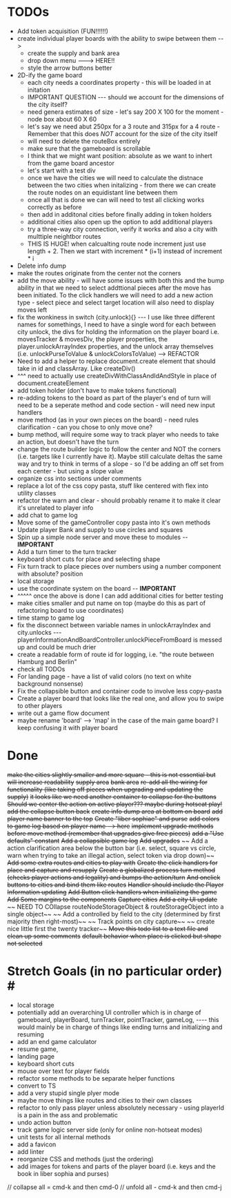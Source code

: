 # TODOs #
* Add token acquisition (FUN!!!!!!)
* create individual player boards with the ability to swipe between them -->     
    * create the supply and bank area
    * drop down menu ---> HERE!!
    * style the arrow buttons better
* 2D-ify the game board
    * each city needs a coordinates property - this will be loaded in at initation
    * IMPORTANT QUESTION --- should we account for the dimensions of the city itself?
    * need genera estimates of size - let's say 200 X 100 for the moment - node box about 60 X 60
    * let's say we need abut 250px for a 3 route and 315px for a 4 route - Remember that this does *NOT* account for the size of the city itself
    * will need to delete the routeBox entirely
    * make sure that the gameboard is scrollable 
    * I think that we might want position: absolute as we want to inhert from the game board ancestor
    * let's start with a test div 
    * once we have the cities we will need to calculate the distnace between the two cities when initalizing - from there we can create the route nodes on an equidistant line between them
    * once all that is done we can will need to test all clicking works correctly as before
    * then add in additonal cities before finally adding in token holders
    * additional cities also open up the option to add additional players
    * try a three-way city connection, verify it works and also a city with multtiple neightbor routes
    * THIS IS HUGE! when calcualting route node increment just use length + 2. Then we start with increment  * (i+1) instead of increment * i
* Delete info dump
* make the routes originate from the center not the corners
* add the move ability  - will have some issues with both this and the bump ability in that we need to select addttional pieces after the move has been initiated. To the click handlers we will need to add a new action type - select piece and select target location will also need to display moves left
* fix the wonkiness in switch (city.unlock){} --- I use like three different names for somethings,
I need to have a single word for each between city unlock, the divs for holding the information on the player board i.e. movesTracker & movesDiv, the player properties, the player.unlockArrayIndex properties, and the unlock array themselves (i.e. unlockPurseToValue & unlockColorsToValue) --> REFACTOR
* Need to add a helper to replace document.create element that should take in id and classArray. Like createDiv()
* ^^^ need to actually use createDivWithClassAndIdAndStyle in place of document.createElement
* add token holder (don't have to make tokens functional)
* re-adding tokens to the board as part of the player's end of turn will need to be a seperate method and code section - will need new input handlers
* move method (as in your own pieces on the board) - need rules clarification - can you chose to only move one? 
* bump method, will require some way to track player who needs to take an action, but doesn't have the turn 
* change the route builder logic to follow the center and NOT the corners (i.e. targets like I currently have it). Maybe still calculate deltas the same way and try to think in terms of a slope - so I'd be adding an off set from each center - but using a slope value
* organize css into sections under comments
* replace a lot of the css copy pasta, stuff like centered with flex into utility classes
* refactor the warn and clear - should probably rename it to make it clear it's unrelated to player info
* add chat to game log
* Move some of the gameController copy pasta into it's own methods
* Update player Bank and supply to use circles and squares
* Spin up a simple node server and move these to modules -- **IMPORTANT**
* Add a turn timer to the turn tracker
* keyboard short cuts for place and selecting shape
* Fix turn track to place pieces over numbers using a number component with absolute? position
* local storage
* use the coordinate system on the board -- **IMPORTANT**
* ^^^^^ once the above is done I can add additional cities for better testing
* make cities smaller and put name on top (maybe do this as part of refactoring board to use coordinates)
* time stamp to game log
* fix the disconnect between variable names in unlockArrayIndex and city.unlocks --- playerInformationAndBoardController.unlockPieceFromBoard is messed up and could be much drier
* create a readable form of route id for logging, i.e. "the route between Hamburg and Berlin"
* check all TODOs
* For landing page - have a list of valid colors (no text on white background nonsense)
* Fix the collapsible button and container code to involve less copy-pasta
* Create a player board that looks like the real one, and allow you to swipe to other players
* write out a game flow document
* maybe rename 'board' --> 'map' in the case of the main game board? I keep confusing it with player board

# Done #
~~make the cities slightly smaller and more square - this is not essential but will increase readability~~
~~supply area~~
~~bank area~~
~~re-add all the wiring for functionality (like taking off pieces when upgrading and updating the supply)~~
~~it looks like we need another container to collapse for the buttons~~
~~Should we center the action on active player??? maybe during hotseat play!~~
~~add the collapse button back~~
~~create info dump area at bottom on board~~
~~add player name banner to the top~~
~~Create "liber sophiae" and purse~~
~~add colors to game log based on player name --> here~~
~~implement upgrade methods before move method (remember that upgrades give free pieces)~~
~~add a "Use defaults" constant~~
~~Add a collapsible game log~~
~~Add upgrades~~
~~ Add a action clarification area below the button bar (i.e. select, square vs circle, warn when trying to take an illegal action, select token via drop down)~~
~~Add some extra routes and cities to play with~~
~~Create the click handlers for place and capture and resupply~~
~~Create a globalized process turn method (checks player actions and legality) and bumps the action/turn~~
~~And onclick buttons to cities and bind them like routes~~
~~Handler should include the Player Information updating~~
~~Add Button click handlers when initializing the game~~
~~Add Some margins to the components~~
~~Capture cities~~
~~Add a city UI update~~
~~ NEED TO COllapse routeNodeStorageObject & routeStorageObject into a single object~~
~~ Add a controlled by field to the city (determined by first majority then right-most)~~
~~ Track points on city capture~~
~~ create nice little first the twenty tracker~~
~~Move this todo list to a text file and clean up some comments~~
~~default behavior when place is clicked but shape not selected~~


# Stretch Goals (in no particular order) # #

* local storage
* potentially add an overarching UI controller which is in charge of gameboard, playerBoard, turnTracker, pointTracker, gameLog, ---- this would mainly be in charge of things like ending turns and initializing and resuming
* add an end game calculator
* resume game,
* landing page 
* keyboard short cuts
* mouse over text for player fields
* refactor some methods to be separate helper functions 
* convert to TS
* add a very stupid single plyer mode 
* maybe move things like routes and cities to their own classes
* refactor to only pass player unless absolutely necessary - using playerId is a pain in the ass and problematic
* undo action button 
* track game logic server side (only for online non-hotseat modes)
* unit tests for all internal methods
* add a favicon
* add linter
* reorganize CSS and methods (just the ordering)
* add images for tokens and parts of the player board (i.e. keys and the book in liber sophia and purses)

// collapse all = cmd-k and then cmd-0
// unfold all - cmd-k and then cmd-j